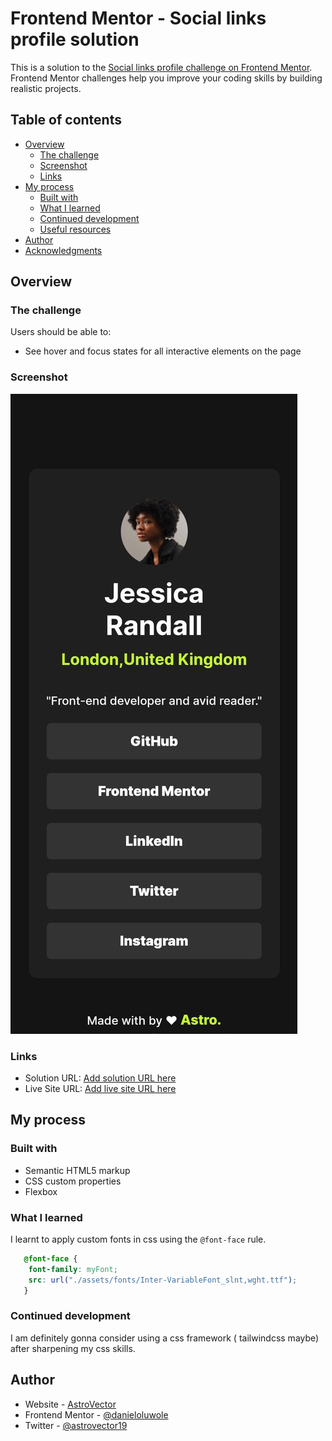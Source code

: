 # Frontend Mentor - Social links profile solution

This is a solution to the [Social links profile challenge on Frontend Mentor](https://www.frontendmentor.io/challenges/social-links-profile-UG32l9m6dQ). Frontend Mentor challenges help you improve your coding skills by building realistic projects. 

## Table of contents

- [Overview](#overview)
  - [The challenge](#the-challenge)
  - [Screenshot](#screenshot)
  - [Links](#links)
- [My process](#my-process)
  - [Built with](#built-with)
  - [What I learned](#what-i-learned)
  - [Continued development](#continued-development)
  - [Useful resources](#useful-resources)
- [Author](#author)
- [Acknowledgments](#acknowledgments) 


## Overview

### The challenge

Users should be able to:

- See hover and focus states for all interactive elements on the page

### Screenshot

![Screenshot](./preview.jpg)



### Links

- Solution URL: [Add solution URL here](https://github.com/astrovector18/profile-card)
- Live Site URL: [Add live site URL here](https://profile-card-1.onrender.com) 

## My process

### Built with

- Semantic HTML5 markup
- CSS custom properties
- Flexbox

### What I learned

I learnt to apply custom fonts in css using the `@font-face` rule. 

```css
   @font-face {
	font-family: myFont;
	src: url("./assets/fonts/Inter-VariableFont_slnt,wght.ttf");
   }
```


### Continued development

I am definitely gonna consider using a css framework ( tailwindcss maybe) after
sharpening my css skills.

## Author

- Website - [AstroVector](https://github.com/astrovector18)
- Frontend Mentor - [@danieloluwole](https://www.frontendmentor.io/profile/yourusername)
- Twitter - [@astrovector19](https://www.twitter.com/astrovector19)
